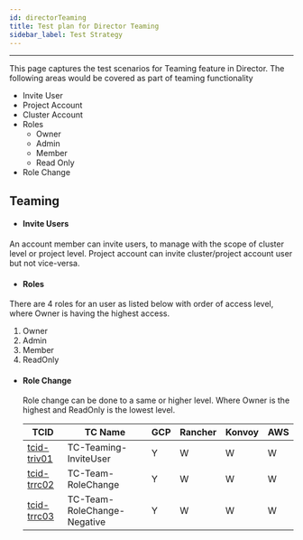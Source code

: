 ```yaml
---
id: directorTeaming
title: Test plan for Director Teaming
sidebar_label: Test Strategy
---
```

------

This page captures the test scenarios for Teaming feature in Director. The following areas would be covered as part of teaming functionality
- Invite User
 - Project Account
 - Cluster Account
- Roles
  - Owner
  - Admin
  - Member
  - Read Only
- Role Change

## Teaming

- #### Invite Users

An account member can invite users, to manage with the scope of cluster level or project level. Project account can invite cluster/project account user but not vice-versa.


- #### Roles
There are 4 roles for an user as listed below with order of access level, where Owner is having the highest access.
  1.  Owner
  2.  Admin
  3.  Member
  4.  ReadOnly


- #### Role Change
  Role change can be done to a same or higher level. Where Owner is the highest and ReadOnly is the lowest level.
  
  | TCID                                       | TC Name                     | GCP  | Rancher | Konvoy | AWS  |
  | ------------------------------------------ | --------------------------- | ---- | ------- | ------ | ---- |
  | [tcid-triv01](TC-Team-InviteUser)          | TC-Teaming-InviteUser       | Y    | W       | W      | W    |
  | [tcid-trrc02](TC-Team-RoleChange)          | TC-Team-RoleChange          | Y    | W       | W      | W    |
  | [tcid-trrc03](TC-Team-RoleChange-Negative) | TC-Team-RoleChange-Negative | Y    | W       | W      | W    |


